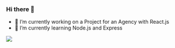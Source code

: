 ### Hi there 👋

<!--
**devwulff/devwulff** is a ✨ _special_ ✨ repository because its `README.md` (this file) appears on your GitHub profile.-->


- 🔭 I’m currently working on a Project for an Agency with React.js
- 🌱 I’m currently learning Node.js and Express
<!--- 👯 I’m looking to collaborate on ...
- 🤔 I’m looking for help with ...

- 📫 How to reach me: 
- 😄 Pronouns: ...
- ⚡ Fun fact: ...
-->

<img align="center" src="https://github-readme-stats.vercel.app/api/username=devwulff&theme=dracula&count_private=true" />
